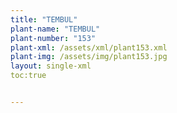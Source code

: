 ```yaml
---
title: "TEMBUL"
plant-name: "TEMBUL"
plant-number: "153"
plant-xml: /assets/xml/plant153.xml
plant-img: /assets/img/plant153.jpg
layout: single-xml
toc:true


---
```

